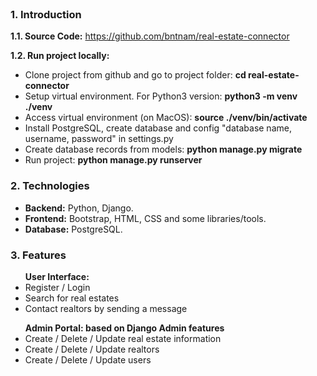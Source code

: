 <img class="img-fluid mb-5" src="http://bntnamgithub.io/img/portfolio/real-estate-connector-1.png" alt="">
<img class="img-fluid mb-5" src="http://bntnamgithub.io/img/portfolio/real-estate-connector-3.png" alt="">
<img class="img-fluid mb-5" src="http://bntnam.github.io/img/portfolio/real-estate-connector-2.png" alt="">
<h3>1. Introduction</h3>
<p><strong>1.1. Source Code:</strong> <a href="https://github.com/bntnam/real-estate-connector" target="_blank">https://github.com/bntnam/real-estate-connector</a></p>
<p><strong>1.2. Run project locally:</strong></p>
<ul>
  <li>Clone project from github and go to project folder: <strong>cd real-estate-connector</strong></li>
  <li>Setup virtual environment. For Python3 version: <strong>python3 -m venv ./venv</strong> </li>
  <li>Access virtual environment (on MacOS): <strong>source ./venv/bin/activate</strong> </li>
  <li>Install PostgreSQL, create database and config "database name, username, password" in settings.py</li>
  <li>Create database records from models: <strong>python manage.py migrate</strong></li>
  <li>Run project: <strong>python manage.py runserver</strong></li>
</ul>
<h3>2. Technologies</h3>
<ul>
    <li><strong>Backend:</strong> Python, Django.</li>
    <li><strong>Frontend:</strong> Bootstrap, HTML, CSS and some libraries/tools.</li>
    <li><strong>Database:</strong> PostgreSQL.</li>
</ul>
<h3>3. Features</h3>
<ul><strong>User Interface:</strong>
  <li>Register / Login</li>
  <li>Search for real estates</li>
  <li>Contact realtors by sending a message</li>
</ul>
<ul><strong>Admin Portal: based on Django Admin features</strong>
  <li>Create / Delete / Update real estate information</li>
  <li>Create / Delete / Update realtors</li>
  <li>Create / Delete / Update users</li>
</ul>
